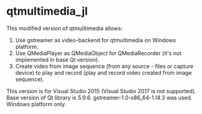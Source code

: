 # qtmultimedia_jl

This modified version of qtmulitimedia allows:
    
1. Use gstreamer as video-backend for qtmultimedia on Windows platform.
2. Use QMediaPlayer as QMediaObject for QMediaRecorder (it's not implemented in base Qt version).
3. Create video from image sequence (from any source - files or capture device) to play and record (play and record video created from image sequence).

This version is for Visual Studio 2015 (Visual Studio 2017 is not supported). Base version of Qt library is 5.9.6. gstreamer-1.0-x86_64-1.14.3 was used. Windows platform only.
    